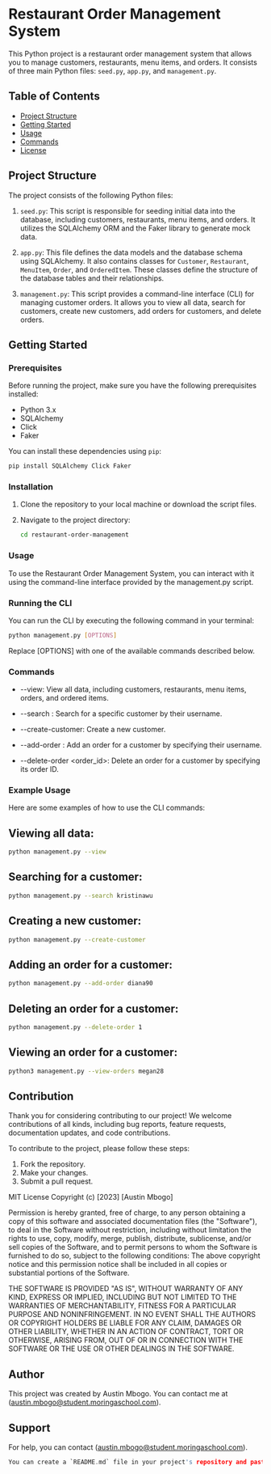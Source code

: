 # Restaurant Order Management System

This Python project is a restaurant order management system that allows you to manage customers, restaurants, menu items, and orders. It consists of three main Python files: `seed.py`, `app.py`, and `management.py`.

## Table of Contents
- [Project Structure](#project-structure)
- [Getting Started](#getting-started)
- [Usage](#usage)
- [Commands](#commands)
- [License](#license)

## Project Structure

The project consists of the following Python files:

1. `seed.py`: This script is responsible for seeding initial data into the database, including customers, restaurants, menu items, and orders. It utilizes the SQLAlchemy ORM and the Faker library to generate mock data.

2. `app.py`: This file defines the data models and the database schema using SQLAlchemy. It also contains classes for `Customer`, `Restaurant`, `MenuItem`, `Order`, and `OrderedItem`. These classes define the structure of the database tables and their relationships.

3. `management.py`: This script provides a command-line interface (CLI) for managing customer orders. It allows you to view all data, search for customers, create new customers, add orders for customers, and delete orders.

## Getting Started

### Prerequisites

Before running the project, make sure you have the following prerequisites installed:

- Python 3.x
- SQLAlchemy
- Click
- Faker

You can install these dependencies using `pip`:

```bash
pip install SQLAlchemy Click Faker
```


### Installation

1. Clone the repository to your local machine or download the script files.

2. Navigate to the project directory:

    ```bash
    cd restaurant-order-management
    ```

### Usage
To use the Restaurant Order Management System, you can interact with it using the command-line interface provided by the management.py script.

### Running the CLI
You can run the CLI by executing the following command in your terminal:

```bash
python management.py [OPTIONS]
```

Replace [OPTIONS] with one of the available commands described below.

### Commands
- --view: View all data, including customers, restaurants, menu items, orders, and ordered items.

- --search <username>: Search for a specific customer by their username.

- --create-customer: Create a new customer.

- --add-order <username>: Add an order for a customer by specifying their username.

- --delete-order <order_id>: Delete an order for a customer by specifying its order ID.

### Example Usage
Here are some examples of how to use the CLI commands:


## Viewing all data:
```bash
python management.py --view
```

## Searching for a customer:
```bash
python management.py --search kristinawu
```

## Creating a new customer:
```bash
python management.py --create-customer
```

## Adding an order for a customer:
```bash
python management.py --add-order diana90
```

## Deleting an order for a customer:
```bash
python management.py --delete-order 1
```
## Viewing an order for a customer:
```bash
python3 management.py --view-orders megan28
```

## Contribution
Thank you for considering contributing to our project! We welcome contributions of all kinds, including bug reports, feature requests, documentation updates, and code contributions.

To contribute to the project, please follow these steps:

1. Fork the repository.
2. Make your changes.
3. Submit a pull request.


MIT License 
Copyright (c) [2023] [Austin Mbogo]

Permission is hereby granted, free of charge, to any person obtaining a copy
of this software and associated documentation files (the "Software"), to deal
in the Software without restriction, including without limitation the rights
to use, copy, modify, merge, publish, distribute, sublicense, and/or sell
copies of the Software, and to permit persons to whom the Software is
furnished to do so, subject to the following conditions:
The above copyright notice and this permission notice shall be included in all
copies or substantial portions of the Software.

THE SOFTWARE IS PROVIDED "AS IS", WITHOUT WARRANTY OF ANY KIND, EXPRESS OR
IMPLIED, INCLUDING BUT NOT LIMITED TO THE WARRANTIES OF MERCHANTABILITY,
FITNESS FOR A PARTICULAR PURPOSE AND NONINFRINGEMENT. IN NO EVENT SHALL THE
AUTHORS OR COPYRIGHT HOLDERS BE LIABLE FOR ANY CLAIM, DAMAGES OR OTHER
LIABILITY, WHETHER IN AN ACTION OF CONTRACT, TORT OR OTHERWISE, ARISING FROM,
OUT OF OR IN CONNECTION WITH THE SOFTWARE OR THE USE OR OTHER DEALINGS IN THE
SOFTWARE.

## Author
This project was created by Austin Mbogo. You can contact me at (austin.mbogo@student.moringaschool.com).

## Support
For help, you can contact (austin.mbogo@student.moringaschool.com).

```c
You can create a `README.md` file in your project's repository and paste this content into it.
```

